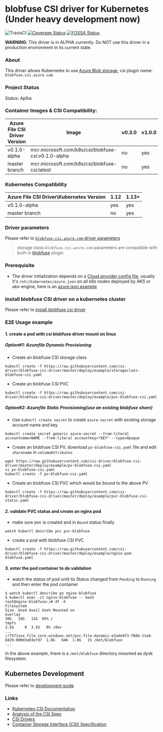 # blobfuse CSI driver for Kubernetes (Under heavy development now)
![TravisCI](https://travis-ci.com/csi-driver/blobfuse-csi-driver.svg?branch=master)
[![Coverage Status](https://coveralls.io/repos/github/csi-driver/blobfuse-csi-driver/badge.svg?branch=master)](https://coveralls.io/github/csi-driver/blobfuse-csi-driver?branch=master)
[![FOSSA Status](https://app.fossa.io/api/projects/git%2Bgithub.com%2Fcsi-driver%2Fblobfuse-csi-driver.svg?type=shield)](https://app.fossa.io/projects/git%2Bgithub.com%2Fcsi-driver%2Fblobfuse-csi-driver?ref=badge_shield)

**WARNING**: This driver is in ALPHA currently. Do NOT use this driver in a production environment in its current state.

### About
This driver allows Kubernetes to use [Azure Blob storage](https://github.com/Azure/azure-storage-fuse), csi plugin name: `blobfuse.csi.azure.com`

### Project Status
Status: Aplha

### Container Images & CSI Compatibility:
|Azure File CSI Driver Version  | Image                                              | v0.3.0| v1.0.0 |
|-------------------------------|----------------------------------------------------|-------|--------|
|v0.1.0-alpha                   |mcr.microsoft.com/k8s/csi/blobfuse-csi:v0.1.0-alpha| no    | yes    |
|master branch                  |mcr.microsoft.com/k8s/csi/blobfuse-csi:latest      | no    | yes    |

### Kubernetes Compatibility
| Azure File CSI Driver\Kubernetes Version | 1.12 | 1.13+ | 
|------------------------------------------|------|-------|
| v0.1.0-alpha                             | yes  | yes    |
| master branch                            | no   | yes    |

### Driver parameters
Please refer to [`blobfuse.csi.azure.com` driver parameters](./docs/driver-parameters.md)
 > storage class `blobfuse.csi.azure.com` parameters are compatible with built-in [blobfuse](https://kubernetes.io/docs/concepts/storage/volumes/#blobfuse) plugin

### Prerequisite
 - The driver initialization depends on a [Cloud provider config file](https://github.com/kubernetes/cloud-provider-azure/blob/master/docs/cloud-provider-config.md), usually it's `/etc/kubernetes/azure.json` on all k8s nodes deployed by AKS or aks-engine, here is an [azure.json example](./deploy/example/azure.json)

### Install blobfuse CSI driver on a kubernetes cluster
Please refer to [install blobfuse csi driver](https://github.com/csi-driver/blobfuse-csi-driver/blob/master/docs/install-blobfuse-csi-driver.md)

### E2E Usage example
#### 1. create a pod with csi blobfuse driver mount on linux
##### Option#1: Azurefile Dynamic Provisioning
 - Create an blobfuse CSI storage class
```
kubectl create -f https://raw.githubusercontent.com/csi-driver/blobfuse-csi-driver/master/deploy/example/storageclass-blobfuse-csi.yaml
```

 - Create an blobfuse CSI PVC
```
kubectl create -f https://raw.githubusercontent.com/csi-driver/blobfuse-csi-driver/master/deploy/example/pvc-blobfuse-csi.yaml
```

##### Option#2: Azurefile Static Provisioning(use an existing blobfuse share)
 - Use `kubectl create secret` to create `azure-secret` with existing storage account name and key
```
kubectl create secret generic azure-secret --from-literal accountname=NAME --from-literal accountkey="KEY" --type=Opaque
```

 - Create an blobfuse CSI PV, download `pv-blobfuse-csi.yaml` file and edit `sharename` in `volumeAttributes`
```
wget https://raw.githubusercontent.com/csi-driver/blobfuse-csi-driver/master/deploy/example/pv-blobfuse-csi.yaml
vi pv-blobfuse-csi.yaml
kubectl create -f pv-blobfuse-csi.yaml
```

 - Create an blobfuse CSI PVC which would be bound to the above PV
```
kubectl create -f https://raw.githubusercontent.com/csi-driver/blobfuse-csi-driver/master/deploy/example/pvc-blobfuse-csi-static.yaml
```

#### 2. validate PVC status and create an nginx pod
 - make sure pvc is created and in `Bound` status finally
```
watch kubectl describe pvc pvc-blobfuse
```

 - create a pod with blobfuse CSI PVC
```
kubectl create -f https://raw.githubusercontent.com/csi-driver/blobfuse-csi-driver/master/deploy/example/nginx-pod-blobfuse.yaml
```

#### 3. enter the pod container to do validation
 - watch the status of pod until its Status changed from `Pending` to `Running` and then enter the pod container
```
$ watch kubectl describe po nginx-blobfuse
$ kubectl exec -it nginx-blobfuse -- bash
root@nginx-blobfuse:/# df -h
Filesystem                                                                                             Size  Used Avail Use% Mounted on
overlay                                                                                                 30G   19G   11G  65% /
tmpfs                                                                                                  3.5G     0  3.5G   0% /dev
...
//f571xxx.file.core.windows.net/pvc-file-dynamic-e2ade9f3-f88b-11e8-8429-000d3a03e7d7  1.0G   64K  1.0G   1% /mnt/blobfuse
...
```
In the above example, there is a `/mnt/blobfuse` directory mounted as dysk filesystem.

## Kubernetes Development
Please refer to [development guide](./docs/csi-dev.md)


### Links
 - [Kubernetes CSI Documentation](https://kubernetes-csi.github.io/docs/Home.html)
 - [Analysis of the CSI Spec](https://blog.thecodeteam.com/2017/11/03/analysis-csi-spec/)
 - [CSI Drivers](https://github.com/kubernetes-csi/drivers)
 - [Container Storage Interface (CSI) Specification](https://github.com/container-storage-interface/spec)
